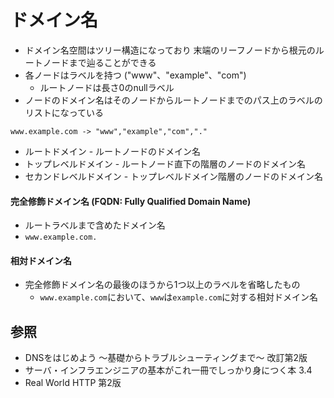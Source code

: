 # ドメイン名
- ドメイン名空間はツリー構造になっており
  末端のリーフノードから根元のルートノードまで辿ることができる
- 各ノードはラベルを持つ ("www"、"example"、"com")
  - ルートノードは長さ0のnullラベル
- ノードのドメイン名はそのノードからルートノードまでのパス上のラベルのリストになっている

```
www.example.com -> "www","example","com","."
```

- ルートドメイン - ルートノードのドメイン名
- トップレベルドメイン - ルートノード直下の階層のノードのドメイン名
- セカンドレベルドメイン - トップレベルドメイン階層のノードのドメイン名

#### 完全修飾ドメイン名 (FQDN: Fully Qualified Domain Name)
- ルートラベルまで含めたドメイン名
 - `www.example.com.`

#### 相対ドメイン名
- 完全修飾ドメイン名の最後のほうから1つ以上のラベルを省略したもの
  - `www.example.com`において、`www`は`example.com`に対する相対ドメイン名

## 参照
- DNSをはじめよう ～基礎からトラブルシューティングまで～ 改訂第2版
- サーバ・インフラエンジニアの基本がこれ一冊でしっかり身につく本 3.4
- Real World HTTP 第2版
